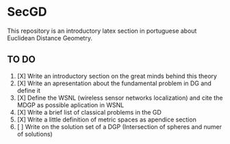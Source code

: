 # SecGD
This repository is an introductory latex section in portuguese about Euclidean Distance Geometry.


## TO DO

1. [X] Write an introductory section on the great minds behind this theory
2. [X] Write an apresentation about the fundamental problem in DG and define it
3. [X] Define the WSNL (wireless sensor networks localization) and cite the MDGP as possible aplication in WSNL
4. [X] Write a brief list of classical problems in the GD
4. [X] Write a little definition of metric spaces as apendice section
5. [ ] Write on the solution set of a DGP (Intersection of spheres and numer of solutions)
